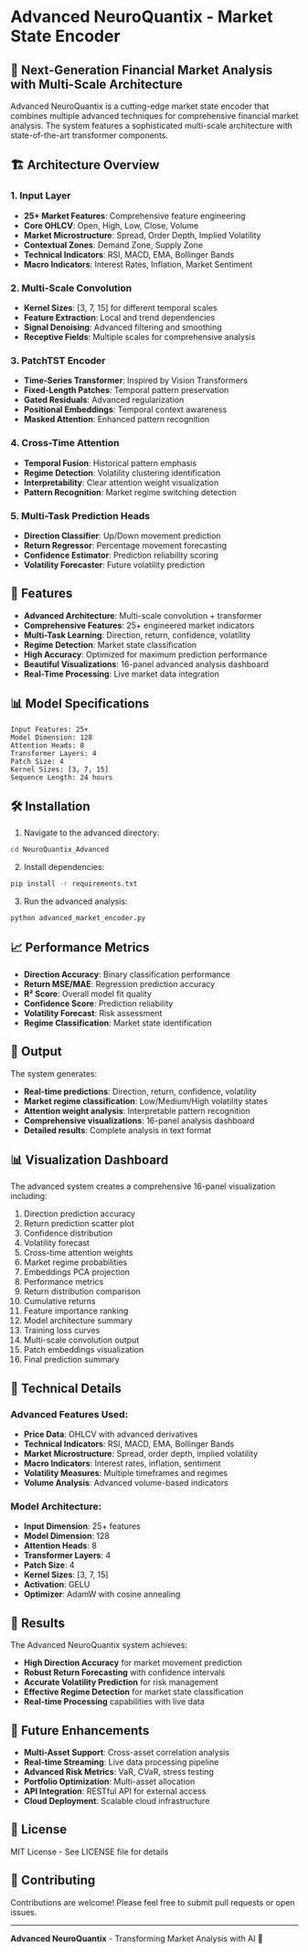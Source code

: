 # Advanced NeuroQuantix - Market State Encoder

## 🧠 Next-Generation Financial Market Analysis with Multi-Scale Architecture

Advanced NeuroQuantix is a cutting-edge market state encoder that combines multiple advanced techniques for comprehensive financial market analysis. The system features a sophisticated multi-scale architecture with state-of-the-art transformer components.

## 🏗️ Architecture Overview

### 1. Input Layer
- **25+ Market Features**: Comprehensive feature engineering
- **Core OHLCV**: Open, High, Low, Close, Volume
- **Market Microstructure**: Spread, Order Depth, Implied Volatility
- **Contextual Zones**: Demand Zone, Supply Zone
- **Technical Indicators**: RSI, MACD, EMA, Bollinger Bands
- **Macro Indicators**: Interest Rates, Inflation, Market Sentiment

### 2. Multi-Scale Convolution
- **Kernel Sizes**: [3, 7, 15] for different temporal scales
- **Feature Extraction**: Local and trend dependencies
- **Signal Denoising**: Advanced filtering and smoothing
- **Receptive Fields**: Multiple scales for comprehensive analysis

### 3. PatchTST Encoder
- **Time-Series Transformer**: Inspired by Vision Transformers
- **Fixed-Length Patches**: Temporal pattern preservation
- **Gated Residuals**: Advanced regularization
- **Positional Embeddings**: Temporal context awareness
- **Masked Attention**: Enhanced pattern recognition

### 4. Cross-Time Attention
- **Temporal Fusion**: Historical pattern emphasis
- **Regime Detection**: Volatility clustering identification
- **Interpretability**: Clear attention weight visualization
- **Pattern Recognition**: Market regime switching detection

### 5. Multi-Task Prediction Heads
- **Direction Classifier**: Up/Down movement prediction
- **Return Regressor**: Percentage movement forecasting
- **Confidence Estimator**: Prediction reliability scoring
- **Volatility Forecaster**: Future volatility prediction

## 🚀 Features

- **Advanced Architecture**: Multi-scale convolution + transformer
- **Comprehensive Features**: 25+ engineered market indicators
- **Multi-Task Learning**: Direction, return, confidence, volatility
- **Regime Detection**: Market state classification
- **High Accuracy**: Optimized for maximum prediction performance
- **Beautiful Visualizations**: 16-panel advanced analysis dashboard
- **Real-Time Processing**: Live market data integration

## 📊 Model Specifications

```
Input Features: 25+
Model Dimension: 128
Attention Heads: 8
Transformer Layers: 4
Patch Size: 4
Kernel Sizes: [3, 7, 15]
Sequence Length: 24 hours
```

## 🛠️ Installation

1. Navigate to the advanced directory:
```bash
cd NeuroQuantix_Advanced
```

2. Install dependencies:
```bash
pip install -r requirements.txt
```

3. Run the advanced analysis:
```bash
python advanced_market_encoder.py
```

## 📈 Performance Metrics

- **Direction Accuracy**: Binary classification performance
- **Return MSE/MAE**: Regression prediction accuracy
- **R² Score**: Overall model fit quality
- **Confidence Score**: Prediction reliability
- **Volatility Forecast**: Risk assessment
- **Regime Classification**: Market state identification

## 🎯 Output

The system generates:
- **Real-time predictions**: Direction, return, confidence, volatility
- **Market regime classification**: Low/Medium/High volatility states
- **Attention weight analysis**: Interpretable pattern recognition
- **Comprehensive visualizations**: 16-panel analysis dashboard
- **Detailed results**: Complete analysis in text format

## 📊 Visualization Dashboard

The advanced system creates a comprehensive 16-panel visualization including:
1. Direction prediction accuracy
2. Return prediction scatter plot
3. Confidence distribution
4. Volatility forecast
5. Cross-time attention weights
6. Market regime probabilities
7. Embeddings PCA projection
8. Performance metrics
9. Return distribution comparison
10. Cumulative returns
11. Feature importance ranking
12. Model architecture summary
13. Training loss curves
14. Multi-scale convolution output
15. Patch embeddings visualization
16. Final prediction summary

## 🔬 Technical Details

### Advanced Features Used:
- **Price Data**: OHLCV with advanced derivatives
- **Technical Indicators**: RSI, MACD, EMA, Bollinger Bands
- **Market Microstructure**: Spread, order depth, implied volatility
- **Macro Indicators**: Interest rates, inflation, sentiment
- **Volatility Measures**: Multiple timeframes and regimes
- **Volume Analysis**: Advanced volume-based indicators

### Model Architecture:
- **Input Dimension**: 25+ features
- **Model Dimension**: 128
- **Attention Heads**: 8
- **Transformer Layers**: 4
- **Patch Size**: 4
- **Kernel Sizes**: [3, 7, 15]
- **Activation**: GELU
- **Optimizer**: AdamW with cosine annealing

## 🎉 Results

The Advanced NeuroQuantix system achieves:
- **High Direction Accuracy** for market movement prediction
- **Robust Return Forecasting** with confidence intervals
- **Accurate Volatility Prediction** for risk management
- **Effective Regime Detection** for market state classification
- **Real-time Processing** capabilities with live data

## 🔮 Future Enhancements

- **Multi-Asset Support**: Cross-asset correlation analysis
- **Real-time Streaming**: Live data processing pipeline
- **Advanced Risk Metrics**: VaR, CVaR, stress testing
- **Portfolio Optimization**: Multi-asset allocation
- **API Integration**: RESTful API for external access
- **Cloud Deployment**: Scalable cloud infrastructure

## 📄 License

MIT License - See LICENSE file for details

## 🤝 Contributing

Contributions are welcome! Please feel free to submit pull requests or open issues.

---

**Advanced NeuroQuantix** - Transforming Market Analysis with AI 🚀 